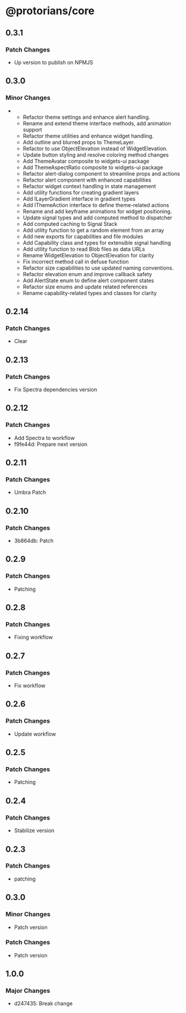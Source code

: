 # @protorians/core

## 0.3.1

### Patch Changes

- Up version to publish on NPMJS

## 0.3.0

### Minor Changes

- - Refactor theme settings and enhance alert handling.
  - Rename and extend theme interface methods, add animation support
  - Refactor theme utilities and enhance widget handling.
  - Add outline and blurred props to ThemeLayer.
  - Refactor to use ObjectElevation instead of WidgetElevation.
  - Update button styling and resolve coloring method changes
  - Add ThemeAvatar composite to widgets-ui package
  - Add ThemeAspectRatio composite to widgets-ui package
  - Refactor alert-dialog component to streamline props and actions
  - Refactor alert component with enhanced capabilities
  - Refactor widget context handling in state management
  - Add utility functions for creating gradient layers
  - Add ILayerGradient interface in gradient types
  - Add IThemeAction interface to define theme-related actions
  - Rename and add keyframe animations for widget positioning.
  - Update signal types and add computed method to dispatcher
  - Add computed caching to Signal Stack
  - Add utility function to get a random element from an array
  - Add new exports for capabilities and file modules
  - Add Capability class and types for extensible signal handling
  - Add utility function to read Blob files as data URLs
  - Rename WidgetElevation to ObjectElevation for clarity
  - Fix incorrect method call in defuse function
  - Refactor size capabilities to use updated naming conventions.
  - Refactor elevation enum and improve callback safety
  - Add AlertState enum to define alert component states
  - Refactor size enums and update related references
  - Rename capability-related types and classes for clarity

## 0.2.14

### Patch Changes

- Clear

## 0.2.13

### Patch Changes

- Fix Spectra dependencies version

## 0.2.12

### Patch Changes

- Add Spectra to workflow
- f9fe44d: Prepare next version

## 0.2.11

### Patch Changes

- Umbra Patch

## 0.2.10

### Patch Changes

- 3b864db: Patch

## 0.2.9

### Patch Changes

- Patching

## 0.2.8

### Patch Changes

- Fixing workflow

## 0.2.7

### Patch Changes

- Fix workflow

## 0.2.6

### Patch Changes

- Update workflow

## 0.2.5

### Patch Changes

- Patching

## 0.2.4

### Patch Changes

- Stabilize version

## 0.2.3

### Patch Changes

- patching

## 0.3.0

### Minor Changes

- Patch version

### Patch Changes

- Patch version

## 1.0.0

### Major Changes

- d247435: Break change
